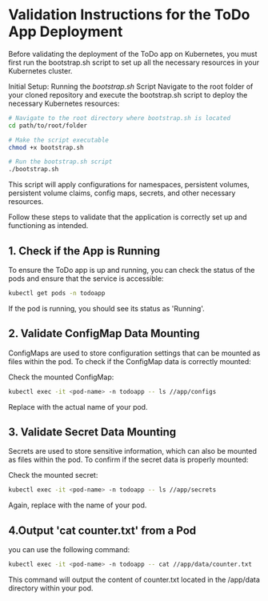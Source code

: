 # Validation Instructions for the ToDo App Deployment

Before validating the deployment of the ToDo app on Kubernetes, you must first run the bootstrap.sh script to set up all the necessary resources in your Kubernetes cluster.

Initial Setup: Running the *bootstrap.sh* Script
Navigate to the root folder of your cloned repository and execute the bootstrap.sh script to deploy the necessary Kubernetes resources:
```bash
# Navigate to the root directory where bootstrap.sh is located
cd path/to/root/folder

# Make the script executable
chmod +x bootstrap.sh

# Run the bootstrap.sh script
./bootstrap.sh
```
This script will apply configurations for namespaces, persistent volumes, persistent volume claims, config maps, secrets, and other necessary resources.

Follow these steps to validate that the application is correctly set up and functioning as intended.

## 1. Check if the App is Running

To ensure the ToDo app is up and running, you can check the status of the pods and ensure that the service is accessible:

```bash
kubectl get pods -n todoapp
```
If the pod is running, you should see its status as 'Running'.

## 2. Validate ConfigMap Data Mounting

ConfigMaps are used to store configuration settings that can be mounted as files within the pod. To check if the ConfigMap data is correctly mounted:

Check the mounted ConfigMap:
```bash
kubectl exec -it <pod-name> -n todoapp -- ls //app/configs
```

Replace <pod-name> with the actual name of your pod.

## 3. Validate Secret Data Mounting

Secrets are used to store sensitive information, which can also be mounted as files within the pod. To confirm if the secret data is properly mounted:

Check the mounted secret:
```bash
kubectl exec -it <pod-name> -n todoapp -- ls //app/secrets
```

Again, replace <pod-name> with the name of your pod.

## 4.Output 'cat counter.txt' from a Pod

you can use the following command:

```bash
kubectl exec -it <pod-name> -n todoapp -- cat //app/data/counter.txt
```

This command will output the content of counter.txt located in the /app/data directory within your pod.

